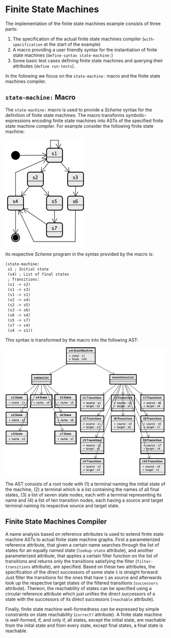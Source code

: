 # Finite State Machines

The implementation of the finite state machines example consists of three parts:
  1. The specification of the actual finite state machines compiler (`with-specification` at the start of the example)
  1. A macro providing a user friendly syntax for the instantiation of finite state machines (`define-syntax state-machine:`)
  1. Some basic test cases defining finite state machines and querying their attributes (`define run-tests`).

In the following we focus on the `state-machine:` macro and the finite state machines compiler.

## `state-machine:` Macro

The `state-machine:` macro is used to provide a _Scheme_ syntax for the definition of finite state machines. The macro transforms symbolic-expressions encoding finite state machines into ASTs of the specified finite state machine compiler. For example consider the following finite state machine:

![example-statemachine](figures/example-statemachine.png)

Its respective _Scheme_ program in the syntax provided by the macro is:

```
(state-machine:
 s1 ; Initial state
 (s4) ; List of final states
 ; Transitions:
 (s1 -> s2)
 (s1 -> s3)
 (s1 -> s1)
 (s2 -> s4)
 (s2 -> s5)
 (s3 -> s6)
 (s6 -> s4)
 (s5 -> s7)
 (s7 -> s4)
 (s4 -> s1))
```

This syntax is transformed by the macro into the following AST:

![example-statemachine-ast](figures/example-statemachine-ast.png)

The AST consists of a root node with (1) a terminal naming the initial state of the machine, (2) a terminal which is a list containing the names of all final states, (3) a list of seven state nodes, each with a terminal representing its name and (4) a list of ten transition nodes, each having a source and target terminal naming its respective source and target state.

## Finite State Machines Compiler

A name analysis based on reference attributes is used to extend finite state machine ASTs to actual finite state machine graphs. First a parameterized reference attribute, that given a certain name searches through the list of states for an equally named state (`lookup-state` attribute), and another parameterized attribute, that applies a certain filter function on the list of transitions and returns only the transitions satisfying the filter (`filter-transitions` attribute), are specified. Based on these two attributes, the specification of the direct successors of some state `S` is straight forward: Just filter the transitions for the ones that have `S` as source and afterwards look up the respective target states of the filtered transitions (`successors` attribute). Thereon, the reachability of states can be specified using a circular reference attribute which just unifies the direct successors of a state with the successors of its direct successors (`reachable` attribute).

Finally, finite state machine well-formedness can be expressed by simple constraints on state reachability (`correct?` attribute). A finite state machine is well-formed, if, and only if, all states, except the initial state, are reachable from the inital state and from every state, except final states, a final state is reachable.
